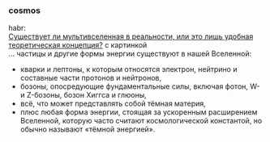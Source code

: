 ### cosmos
habr:  
[Существует ли мультивселенная в реальности, или это лишь удобная теоретическая концепция?](https://habr.com/ru/companies/ruvds/articles/890580/) с картинкой  
... частицы и другие формы энергии существуют в нашей Вселенной:
- кварки и лептоны, к которым относятся электрон, нейтрино и составные части протонов и нейтронов,
- бозоны, опосредующие фундаментальные силы, включая фотон, W- и Z-бозоны, бозон Хиггса и глюоны,
- всё, что может представлять собой тёмная материя,
- плюс любая форма энергии, стоящая за ускоренным расширением Вселенной, которую часто считают космологической константой, но обычно называют «тёмной энергией».
